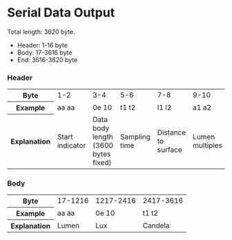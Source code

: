 # Serial Data Output 

Total length: 3620 byte. 
- Header: 1-16 byte
- Body: 17-3616 byte
- End: 3616-3620 byte

### Header 
<table>
  <tr>
    <th>Byte</th>
    <td>1-2</td>
    <td>3-4</td>
    <td>5-6</td>
    <td>7-8</td>
    <td>9-10</td>
    <td>11-12</td>
     <td>13-14</td>
     <td>15-16</td>
  </tr>
  <tr>
    <th>Example</th>
    <td>aa aa</td>
    <td>0e 10</td>
    <td>t1 t2</td>
    <td>l1 l2</td>
    <td>a1 a2</td>
    <td>b1 b2</td>
    <td>c1 c2</td>
    <td>56 80</td>
  </tr>
  <tr>
    <th>Explanation</th>
    <td>Start indicator</td>
    <td>Data body length (3600 bytes fixed) </td>
    <td>Sampling time</td>
    <td>Distance to surface</td>
    <td>Lumen multiples</td>
    <td>Lux multiples</td>
    <td>Candela multiples</td>
    <td>Version</td>
  </tr>
</table>

### Body 
<table>
  <tr>
    <th>Byte</th>
    <td>17-1216</td>
    <td>1217-2416</td>
    <td>2417-3616</td>
  </tr>
  <tr>
    <th>Example</th>
    <td>aa aa</td>
    <td>0e 10</td>
    <td>t1 t2</td>
  </tr>
  <tr>
    <th>Explanation</th>
    <td>Lumen</td>
    <td>Lux</td>
    <td>Candela</td>
  </tr>
</table>
